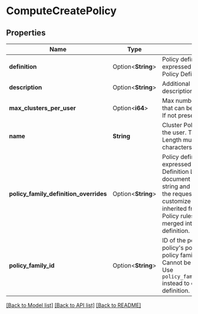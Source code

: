 # ComputeCreatePolicy

## Properties

Name | Type | Description | Notes
------------ | ------------- | ------------- | -------------
**definition** | Option<**String**> | Policy definition document expressed in Databricks Cluster Policy Definition Language. | [optional]
**description** | Option<**String**> | Additional human-readable description of the cluster policy. | [optional]
**max_clusters_per_user** | Option<**i64**> | Max number of clusters per user that can be active using this policy. If not present, there is no max limit. | [optional]
**name** | **String** | Cluster Policy name requested by the user. This has to be unique. Length must be between 1 and 100 characters. | 
**policy_family_definition_overrides** | Option<**String**> | Policy definition JSON document expressed in Databricks Policy Definition Language. The JSON document must be passed as a string and cannot be embedded in the requests.  You can use this to customize the policy definition inherited from the policy family. Policy rules specified here are merged into the inherited policy definition.  | [optional]
**policy_family_id** | Option<**String**> | ID of the policy family. The cluster policy's policy definition inherits the policy family's policy definition.  Cannot be used with `definition`. Use `policy_family_definition_overrides` instead to customize the policy definition.  | [optional]

[[Back to Model list]](../README.md#documentation-for-models) [[Back to API list]](../README.md#documentation-for-api-endpoints) [[Back to README]](../README.md)


